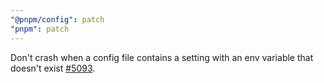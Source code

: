 ```yaml
---
"@pnpm/config": patch
"pnpm": patch
---
```


Don't crash when a config file contains a setting with an env variable that doesn't exist [#5093](https://github.com/pnpm/pnpm/issues/5093).
